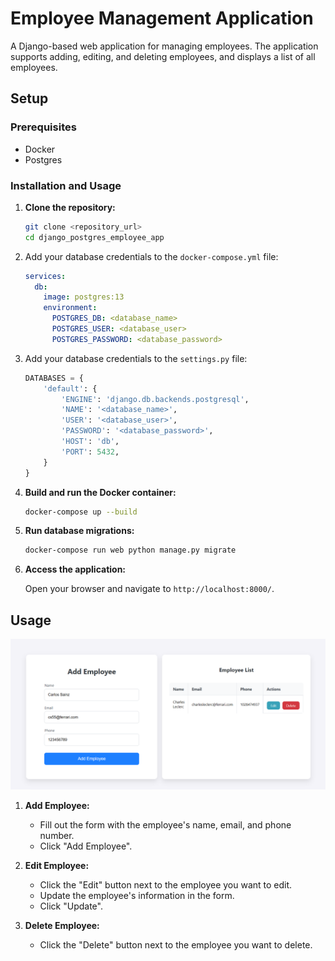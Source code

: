 # Employee Management Application

A Django-based web application for managing employees. The application supports adding, editing, and deleting employees, and displays a list of all employees.

## Setup

### Prerequisites

- Docker
- Postgres

### Installation and Usage

1. **Clone the repository:**

    ```bash
    git clone <repository_url>
    cd django_postgres_employee_app
    ```

2. Add your database credentials to the `docker-compose.yml` file:

    ```yaml
    services:
      db:
        image: postgres:13
        environment:
          POSTGRES_DB: <database_name>
          POSTGRES_USER: <database_user>
          POSTGRES_PASSWORD: <database_password>
    ```

3. Add your database credentials to the `settings.py` file:

    ```python
    DATABASES = {
        'default': {
            'ENGINE': 'django.db.backends.postgresql',
            'NAME': '<database_name>',
            'USER': '<database_user>',
            'PASSWORD': '<database_password>',
            'HOST': 'db',
            'PORT': 5432,
        }
    }
    ```

4. **Build and run the Docker container:**

    ```bash
    docker-compose up --build
    ```

5. **Run database migrations:**

    ```bash
    docker-compose run web python manage.py migrate
    ```

6. **Access the application:**

    Open your browser and navigate to `http://localhost:8000/`.

## Usage

![screenshot-1.png](images/screenshot-1.png)

1. **Add Employee:**

    - Fill out the form with the employee's name, email, and phone number.
    - Click "Add Employee".

2. **Edit Employee:**

    - Click the "Edit" button next to the employee you want to edit.
    - Update the employee's information in the form.
    - Click "Update".

3. **Delete Employee:**

    - Click the "Delete" button next to the employee you want to delete.



